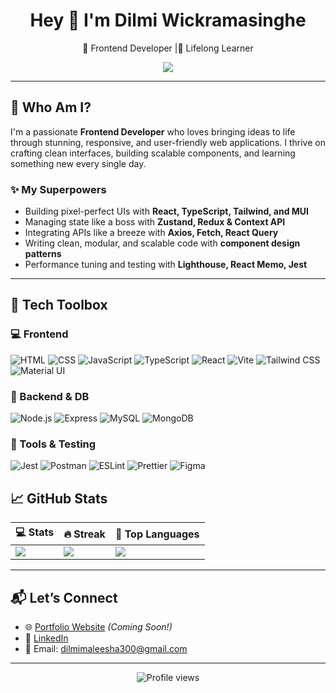 <h1 align="center">Hey 👋 I'm Dilmi Wickramasinghe</h1>
<p align="center">
  🚀 Frontend Developer |🧠 Lifelong Learner
</p>

<p align="center">
  <img src="https://raw.githubusercontent.com/onimur/.github/master/.resources/git-header.svg" />
</p>


---

## 🧠 Who Am I?

I'm a passionate **Frontend Developer** who loves bringing ideas to life through stunning, responsive, and user-friendly web applications. I thrive on crafting clean interfaces, building scalable components, and learning something new every single day.

### ✨ My Superpowers
- Building pixel-perfect UIs with **React, TypeScript, Tailwind, and MUI**
- Managing state like a boss with **Zustand, Redux & Context API**
- Integrating APIs like a breeze with **Axios, Fetch, React Query**
- Writing clean, modular, and scalable code with **component design patterns**
- Performance tuning and testing with **Lighthouse, React Memo, Jest**

---

## 🧰 Tech Toolbox

### 💻 Frontend
![HTML](https://img.shields.io/badge/-HTML5-E34F26?style=flat-square&logo=html5&logoColor=white)
![CSS](https://img.shields.io/badge/-CSS3-1572B6?style=flat-square&logo=css3)
![JavaScript](https://img.shields.io/badge/-JavaScript-F7DF1E?style=flat-square&logo=javascript&logoColor=000)
![TypeScript](https://img.shields.io/badge/-TypeScript-007ACC?style=flat-square&logo=typescript&logoColor=white)
![React](https://img.shields.io/badge/-React-61DAFB?style=flat-square&logo=react&logoColor=black)
![Vite](https://img.shields.io/badge/-Vite-646CFF?style=flat-square&logo=vite&logoColor=white)
![Tailwind CSS](https://img.shields.io/badge/-Tailwind%20CSS-38B2AC?style=flat-square&logo=tailwind-css&logoColor=white)
![Material UI](https://img.shields.io/badge/-MUI-0081CB?style=flat-square&logo=mui&logoColor=white)

### 🧱 Backend & DB
![Node.js](https://img.shields.io/badge/-Node.js-339933?style=flat-square&logo=node.js&logoColor=white)
![Express](https://img.shields.io/badge/-Express-000000?style=flat-square&logo=express&logoColor=white)
![MySQL](https://img.shields.io/badge/-MySQL-4479A1?style=flat-square&logo=mysql&logoColor=white)
![MongoDB](https://img.shields.io/badge/-MongoDB-4EA94B?style=flat-square&logo=mongodb&logoColor=white)

### 🧪 Tools & Testing
![Jest](https://img.shields.io/badge/-Jest-C21325?style=flat-square&logo=jest&logoColor=white)
![Postman](https://img.shields.io/badge/-Postman-FF6C37?style=flat-square&logo=postman&logoColor=white)
![ESLint](https://img.shields.io/badge/-ESLint-4B32C3?style=flat-square&logo=eslint&logoColor=white)
![Prettier](https://img.shields.io/badge/-Prettier-F7B93E?style=flat-square&logo=prettier&logoColor=black)
![Figma](https://img.shields.io/badge/-Figma-F24E1E?style=flat-square&logo=figma&logoColor=white)

## 📈 GitHub Stats

| 💻 Stats | 🔥 Streak | 🧠 Top Languages |
|----------|----------|-----------------|
| ![](https://github-readme-stats.vercel.app/api?username=99dilmimaleesha&theme=tokyonight&show_icons=true&count_private=true) | ![](https://github-readme-streak-stats.herokuapp.com/?user=99dilmimaleesha&theme=tokyonight) | ![](https://github-readme-stats.vercel.app/api/top-langs/?username=99dilmimaleesha&theme=tokyonight&layout=compact) |

---

## 📬 Let’s Connect

- 🌐 [Portfolio Website](https://your-portfolio-site.com) *(Coming Soon!)*
- 💼 [LinkedIn](https://linkedin.com/in/your-link)
- 📧 Email: dilmimaleesha300@gmail.com

---

<p align="center">
  <img src="https://komarev.com/ghpvc/?username=99dilmimaleesha&style=flat-square&color=blue" alt="Profile views" />
</p>





<!-- Made with ❤️ by Dilmi -->


